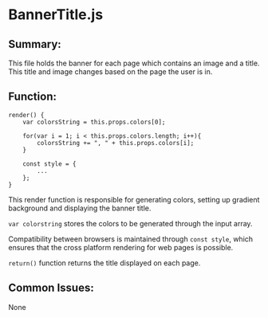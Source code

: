 # BannerTitle.js

## Summary:
This file holds the banner for each page which contains an image and a title. This title and image changes based on the page the user is in.

## Function:
```
render() {
    var colorsString = this.props.colors[0];
    
    for(var i = 1; i < this.props.colors.length; i++){
        colorsString += ", " + this.props.colors[i];
    }

    const style = {
        ...
    };
}
```
This render function is responsible for generating colors, setting up gradient background and displaying the banner title.

`var colorstring` stores the colors to be generated through the input array.

Compatibility between browsers is maintained through `const style`, which ensures that the cross platform rendering for web pages is possible.

`return()` function returns the title displayed on each page.

## Common Issues:
None